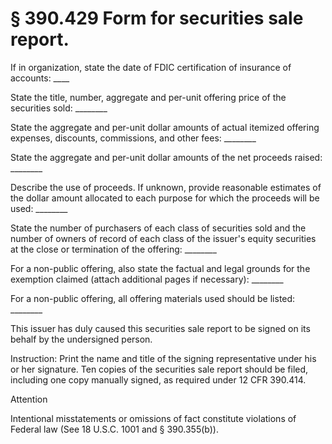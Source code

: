 # § 390.429   Form for securities sale report.

If in organization, state the date of FDIC certification of insurance of accounts: ____


State the title, number, aggregate and per-unit offering price of the securities sold: ________


State the aggregate and per-unit dollar amounts of actual itemized offering expenses, discounts, commissions, and other fees: ________


State the aggregate and per-unit dollar amounts of the net proceeds raised: ________


Describe the use of proceeds. If unknown, provide reasonable estimates of the dollar amount allocated to each purpose for which the proceeds will be used: ________


State the number of purchasers of each class of securities sold and the number of owners of record of each class of the issuer's equity securities at the close or termination of the offering: ________


For a non-public offering, also state the factual and legal grounds for the exemption claimed (attach additional pages if necessary): ________


For a non-public offering, all offering materials used should be listed: ________


This issuer has duly caused this securities sale report to be signed on its behalf by the undersigned person.


Instruction: Print the name and title of the signing representative under his or her signature. Ten copies of the securities sale report should be filed, including one copy manually signed, as required under 12 CFR 390.414.


Attention


Intentional misstatements or omissions of fact constitute violations of Federal law (See 18 U.S.C. 1001 and § 390.355(b)).




